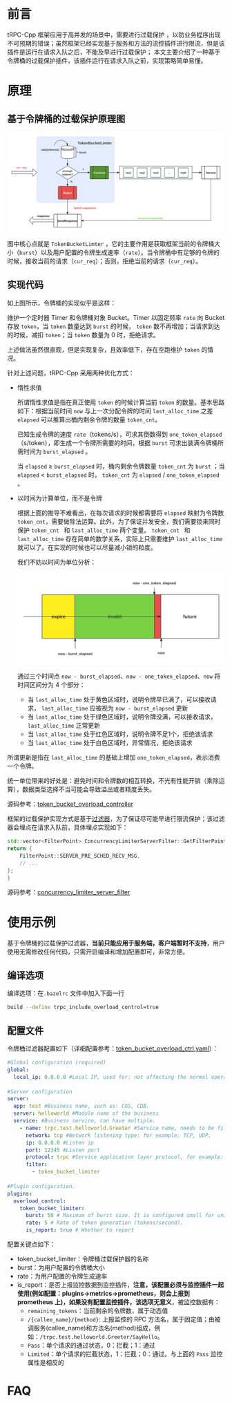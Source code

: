 # 前言

tRPC-Cpp 框架应用于高并发的场景中，需要进行过载保护 ，以防业务程序出现不可预期的错误；虽然框架已经实现基于服务和方法的流控插件进行限流，但是该插件是运行在请求入队之后，不能及早进行过载保护； 本文主要介绍了一种基于令牌桶的过载保护插件，该插件运行在请求入队之前，实现策略简单易懂。

# 原理

## 基于令牌桶的过载保护原理图

![token_bucket_limiter](../images/token_bucket_limiter.svg)

图中核心点就是 `TokenBucketLimter` ，它的主要作用是获取框架当前的令牌桶大小（`burst`）以及用户配置的令牌生成速率（`rate`）。当令牌桶中有足够的令牌的时候，接收当前的请求（`cur_req`）；否则，拒绝当前的请求（`cur_req`）。

## 实现代码

如上图所示，令牌桶的实现似乎是这样：

维护一个定时器 Timer 和令牌桶对象 Bucket。Timer 以固定频率 `rate` 向 Bucket 存放 `token`，当  `token` 数量达到 `burst` 的时候， `token` 数不再增加；当请求到达的时候，减扣  `token`；当 `token` 数量为 0 时，拒绝请求。

上述做法虽然很直观，但是实现复杂，且效率低下，存在空跑维护  `token` 的情况。

针对上述问题，tRPC-Cpp 采用两种优化方式：

- 惰性求值

  所谓惰性求值是指在真正使用  `token` 的时候计算当前  `token` 的数量。基本思路如下：根据当前时间 `now` 与上一次分配令牌的时间 `last_alloc_time` 之差 `elapsed` 可以推算出桶内剩余令牌的数量 `token_cnt`。

  已知生成令牌的速度 `rate`（tokens/s），可求其倒数得到 `one_token_elapsed` （s/token），即生成一个令牌所需要的时间，根据  `burst` 可求出装满令牌桶所需时间为 `burst_elapsed` 。

  当  `elapsed` ≥ `burst_elapsed` 时，桶内剩余令牌数量 `token_cnt` 为  `burst` ；当 `elapsed` < `burst_elapsed` 时， `token_cnt` 为 `elapsed` /  `one_token_elapsed` 。

- 以时间为计算单位，而不是令牌

  根据上面的推导不难看出，在每次请求的时候都需要将  `elapsed` 映射为令牌数 `token_cnt`，需要做除法运算。此外，为了保证并发安全，我们需要锁来同时保护 `token_cnt ` 和 `last_alloc_time` 两个变量。 `token_cnt ` 和 `last_alloc_time` 存在简单的数学关系，实际上只需要维护 `last_alloc_time` 就可以了。在实现的时候也可以尽量减小锁的粒度。

  我们不妨以时间为单位分析：

  ![token_bucket_limiter](../images/analysis_of_token_availability_interval.svg)

  通过三个时间点 `now - burst_elapsed`、`now - one_token_elapsed`、`now` 将时间区间分为 4 个部分：

  - 当  `last_alloc_time` 处于黄色区域时，说明令牌早已满了，可以接收请求， `last_alloc_time` 应被视为  `now - burst_elapsed` 更新
  - 当  `last_alloc_time` 处于绿色区域时，说明令牌没满，可以接收请求， `last_alloc_time` 正常更新
  - 当  `last_alloc_time` 处于红色区域时，说明令牌不足1个，拒绝该请求
  - 当  `last_alloc_time` 处于白色区域时，异常情况，拒绝该请求

所谓更新是指在  `last_alloc_time` 的基础上增加 `one_token_elapsed`，表示消费一个令牌。

统一单位带来的好处是：避免时间和令牌数的相互转换，不光有性能开销（乘除运算），数据类型选择不当可能会导致溢出或者精度丢失。

源码参考：[token_bucket_overload_controller](../../trpc/overload_control/token_bucket_limiter/token_bucket_overload_controller.cc)

框架的过载保护实现方式是基于[过滤器](./filter.md)，为了保证尽可能早进行限流保护；该过滤器会埋点在请求入队前，具体埋点实现如下：

  ```cpp
std::vector<FilterPoint> ConcurrencyLimiterServerFilter::GetFilterPoint() {
  return {
      FilterPoint::SERVER_PRE_SCHED_RECV_MSG,
      // ...
  };
}
  ```

  源码参考：[concurrency_limiter_server_filter](../../trpc/overload_control/token_bucket_limiter/token_bucket_limiter_server_filter.cc)

# 使用示例

基于令牌桶的过载保护过滤器，**当前只能应用于服务端，客户端暂时不支持**，用户使用无需修改任何代码，只需开启编译和增加配置即可，非常方便。

## 编译选项

编译选项：在`.bazelrc` 文件中加入下面一行

```sh
build --define trpc_include_overload_control=true
```

## 配置文件

令牌桶过滤器配置如下（详细配置参考：[token_bucket_overload_ctrl.yaml](../../trpc/overload_control/token_bucket_limiter/token_bucket_overload_ctrl.yaml)）：

```yaml
#Global configuration (required)
global:
  local_ip: 0.0.0.0 #Local IP, used for: not affecting the normal operation of the framework, used to obtain the local IP from the framework configuration.

#Server configuration
server:
  app: test #Business name, such as: COS, CDB.
  server: helloworld #Module name of the business
  service: #Business service, can have multiple.
    - name: trpc.test.helloworld.Greeter #Service name, needs to be filled in according to the format, the first field is default to trpc, the second and third fields are the app and server configurations above, and the fourth field is the user-defined service_name.
      network: tcp #Network listening type: for example: TCP, UDP.
      ip: 0.0.0.0 #Listen ip
      port: 12345 #Listen port
      protocol: trpc #Service application layer protocol, for example: trpc, http.
      filter:
        - token_bucket_limiter

#Plugin configuration.
plugins:
  overload_control:
    token_bucket_limiter:
      burst: 50 # Maximum of burst size. It is configured small for unit testing purposes, but users can configure it to be larger.
      rate: 5 # Rate of token generation (tokens/second).
      is_report: true # Whether to report
```

配置关键点如下：

- token_bucket_limiter：令牌桶过载保护器的名称
- burst：为用户配置的令牌桶大小
- rate：为用户配置的令牌生成速率
- is_report：是否上报监控数据到监控插件，**注意，该配置必须与监控插件一起使用(例如配置：plugins->metrics->prometheus，则会上报到 prometheus 上)，如果没有配置监控插件，该选项无意义**，被监控数据有：
  - `remaining_tokens`：当前剩余的令牌数，属于动态值
  - `/{callee_name}/{method}`: 上报监控的 RPC 方法名，属于固定值；由被调服务(callee_name)和方法名(method)组成，例如：`/trpc.test.helloworld.Greeter/SayHello`。
  - `Pass`：单个请求的通过状态，0：拦截；1：通过
  - `Limited`：单个请求的拦截状态，1：拦截；0：通过。与上面的 `Pass` 监控属性是相反的

# FAQ